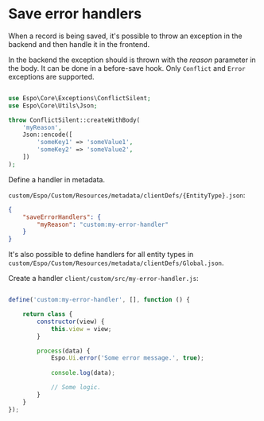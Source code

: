 # Save error handlers

When a record is being saved, it's possible to throw an exception in the backend and then handle it in the frontend.

In the backend the exception should is thrown with the *reason* parameter in the body. It can be done in a before-save hook. Only `Conflict` and `Error` exceptions are supported.

```php

use Espo\Core\Exceptions\ConflictSilent;
use Espo\Core\Utils\Json;

throw ConflictSilent::createWithBody(
    'myReason',
    Json::encode([
        'someKey1' => 'someValue1',
        'someKey2' => 'someValue2',
    ])
);

```

Define a handler in metadata.

`custom/Espo/Custom/Resources/metadata/clientDefs/{EntityType}.json`:

```json
{
    "saveErrorHandlers": {
        "myReason": "custom:my-error-handler"
    }
}
```

It's also possible to define handlers for all entity types in `custom/Espo/Custom/Resources/metadata/clientDefs/Global.json`.

Create a handler `client/custom/src/my-error-handler.js`:

```js

define('custom:my-error-handler', [], function () {

    return class {
        constructor(view) {
            this.view = view;
        }

        process(data) {
            Espo.Ui.error('Some error message.', true);
            
            console.log(data);

            // Some logic.
        }
    }
});
```
